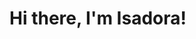 <head>
	<title>PROG 109 - FALL 2022</title>
</head>
<body>
	<div class="blurb">
	<h1>Hi there, I'm Isadora!</h1>
	</div><!-- /.blurb -->
